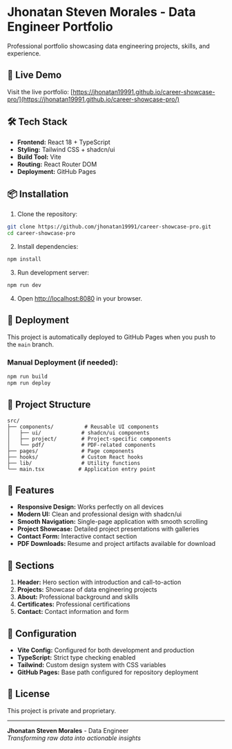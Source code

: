 # Jhonatan Steven Morales - Data Engineer Portfolio

Professional portfolio showcasing data engineering projects, skills, and experience.

## 🚀 Live Demo

Visit the live portfolio: [https://jhonatan19991.github.io/career-showcase-pro/](https://jhonatan19991.github.io/career-showcase-pro/)

## 🛠️ Tech Stack

- **Frontend:** React 18 + TypeScript
- **Styling:** Tailwind CSS + shadcn/ui
- **Build Tool:** Vite
- **Routing:** React Router DOM
- **Deployment:** GitHub Pages

## 📦 Installation

1. Clone the repository:
```bash
git clone https://github.com/jhonatan19991/career-showcase-pro.git
cd career-showcase-pro
```

2. Install dependencies:
```bash
npm install
```

3. Run development server:
```bash
npm run dev
```

4. Open [http://localhost:8080](http://localhost:8080) in your browser.

## 🚀 Deployment

This project is automatically deployed to GitHub Pages when you push to the `main` branch.

### Manual Deployment (if needed):
```bash
npm run build
npm run deploy
```

## 📁 Project Structure

```
src/
├── components/          # Reusable UI components
│   ├── ui/             # shadcn/ui components
│   ├── project/        # Project-specific components
│   └── pdf/            # PDF-related components
├── pages/              # Page components
├── hooks/              # Custom React hooks
├── lib/                # Utility functions
└── main.tsx           # Application entry point
```

## 🎨 Features

- **Responsive Design:** Works perfectly on all devices
- **Modern UI:** Clean and professional design with shadcn/ui
- **Smooth Navigation:** Single-page application with smooth scrolling
- **Project Showcase:** Detailed project presentations with galleries
- **Contact Form:** Interactive contact section
- **PDF Downloads:** Resume and project artifacts available for download

## 📝 Sections

1. **Header:** Hero section with introduction and call-to-action
2. **Projects:** Showcase of data engineering projects
3. **About:** Professional background and skills
4. **Certificates:** Professional certifications
5. **Contact:** Contact information and form

## 🔧 Configuration

- **Vite Config:** Configured for both development and production
- **TypeScript:** Strict type checking enabled
- **Tailwind:** Custom design system with CSS variables
- **GitHub Pages:** Base path configured for repository deployment

## 📄 License

This project is private and proprietary.

---

**Jhonatan Steven Morales** - Data Engineer  
*Transforming raw data into actionable insights*
